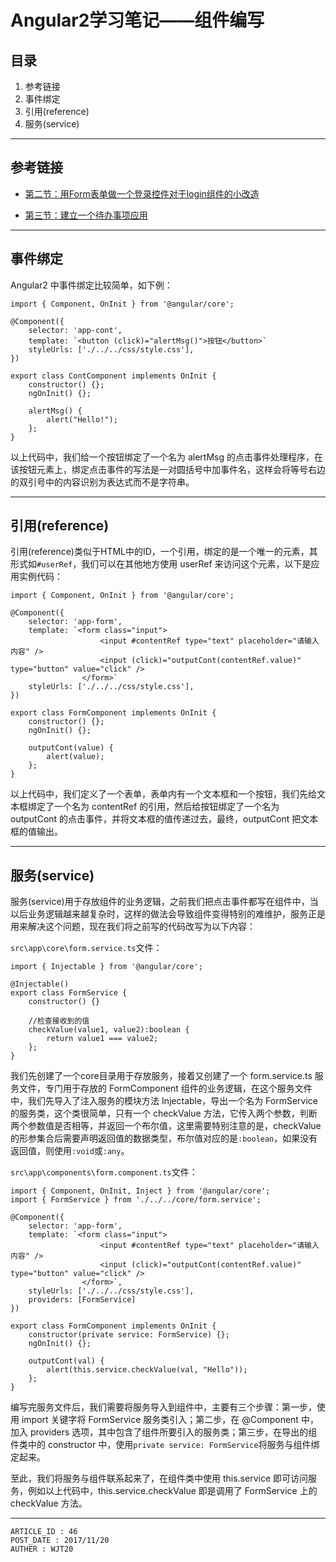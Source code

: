 
# Angular2学习笔记——组件编写 #

## 目录 ##

1. 参考链接
2. 事件绑定
3. 引用(reference)
4. 服务(service)

---

## 参考链接 ##

- [第二节：用Form表单做一个登录控件对于login组件的小改造](https://juejin.im/post/5860f08d1b69e6006ce1473a)

- [第三节：建立一个待办事项应用](https://juejin.im/post/5860f1ce61ff4b0068a64480)

---

## 事件绑定 ##

Angular2 中事件绑定比较简单，如下例：

```
import { Component, OnInit } from '@angular/core';

@Component({
	selector: 'app-cont',
    template: `<button (click)="alertMsg()">按钮</button>`
	styleUrls: ['./../../css/style.css'],
})

export class ContComponent implements OnInit {
	constructor() {};
	ngOnInit() {};

	alertMsg() {
        alert("Hello!");
	};
}
```

以上代码中，我们给一个按钮绑定了一个名为 alertMsg 的点击事件处理程序，在该按钮元素上，绑定点击事件的写法是一对圆括号中加事件名，这样会将等号右边的双引号中的内容识别为表达式而不是字符串。

---

## 引用(reference) ##

引用(reference)类似于HTML中的ID，一个引用，绑定的是一个唯一的元素，其形式如`#userRef`，我们可以在其他地方使用 userRef 来访问这个元素，以下是应用实例代码：

```
import { Component, OnInit } from '@angular/core';

@Component({
	selector: 'app-form',
    template: `<form class="input">
                    <input #contentRef type="text" placeholder="请输入内容" />
                    <input (click)="outputCont(contentRef.value)" type="button" value="click" />
                </form>`
	styleUrls: ['./../../css/style.css'],
})

export class FormComponent implements OnInit {
	constructor() {};
	ngOnInit() {};

	outputCont(value) {
        alert(value);
	};
}
```

以上代码中，我们定义了一个表单，表单内有一个文本框和一个按钮，我们先给文本框绑定了一个名为 contentRef 的引用，然后给按钮绑定了一个名为 outputCont 的点击事件，并将文本框的值传递过去，最终，outputCont 把文本框的值输出。

---

## 服务(service) ##

服务(service)用于存放组件的业务逻辑，之前我们把点击事件都写在组件中，当以后业务逻辑越来越复杂时，这样的做法会导致组件变得特别的难维护，服务正是用来解决这个问题，现在我们将之前写的代码改写为以下内容：

`src\app\core\form.service.ts`文件：

```
import { Injectable } from '@angular/core';

@Injectable()
export class FormService {
    constructor() {}

    //检查接收到的值
    checkValue(value1, value2):boolean {
        return value1 === value2;
	};
}
```

我们先创建了一个core目录用于存放服务，接着又创建了一个 form.service.ts 服务文件，专门用于存放的 FormComponent 组件的业务逻辑，在这个服务文件中，我们先导入了注入服务的模块方法 Injectable，导出一个名为 FormService 的服务类，这个类很简单，只有一个 checkValue 方法，它传入两个参数，判断两个参数值是否相等，并返回一个布尔值，这里需要特别注意的是，checkValue 的形参集合后需要声明返回值的数据类型，布尔值对应的是`:boolean`，如果没有返回值，则使用`:void`或`:any`。

`src\app\components\form.component.ts`文件：

```
import { Component, OnInit, Inject } from '@angular/core';
import { FormService } from './../../core/form.service';

@Component({
    selector: 'app-form',
    template: `<form class="input">
                    <input #contentRef type="text" placeholder="请输入内容" />
                    <input (click)="outputCont(contentRef.value)" type="button" value="click" />
                </form>`,
    styleUrls: ['./../../css/style.css'],
	providers: [FormService]
})

export class FormComponent implements OnInit {
    constructor(private service: FormService) {};
    ngOnInit() {};

    outputCont(val) {
        alert(this.service.checkValue(val, "Hello"));
    };
}
```

编写完服务文件后，我们需要将服务导入到组件中，主要有三个步骤：第一步，使用 import 关键字将 FormService 服务类引入；第二步，在 @Component 中，加入 providers 选项，其中包含了组件所要引入的服务类；第三步，在导出的组件类中的 constructor 中，使用`private service: FormService`将服务与组件绑定起来。

至此，我们将服务与组件联系起来了，在组件类中使用 this.service 即可访问服务，例如以上代码中，this.service.checkValue 即是调用了 FormService 上的 checkValue 方法。

---

```
ARTICLE_ID : 46
POST_DATE : 2017/11/20
AUTHER : WJT20
```
